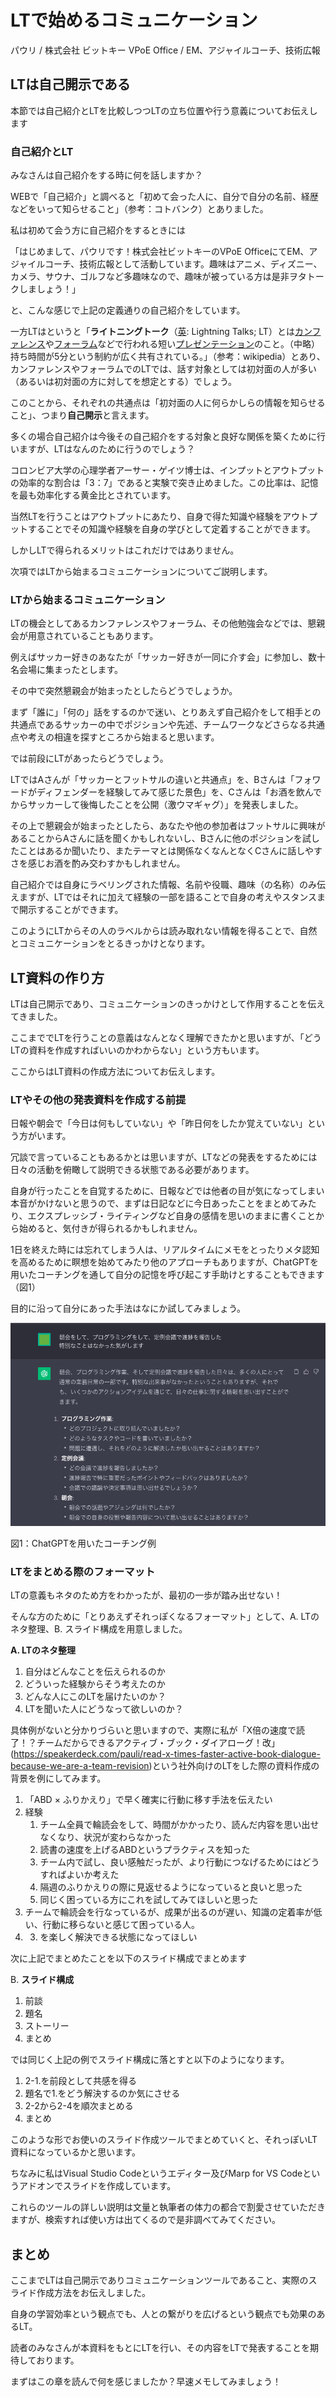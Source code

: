 # LTで始めるコミュニケーション

<div class="flushright">パウリ / 株式会社 ビットキー VPoE Office /  EM、アジャイルコーチ、技術広報</div>

## LTは自己開示である

本節では自己紹介とLTを比較しつつLTの立ち位置や行う意義についてお伝えします

### 自己紹介とLT

みなさんは自己紹介をする時に何を話しますか？

WEBで「自己紹介」と調べると「初めて会った人に、自分で自分の名前、経歴などをいって知らせること」（参考：コトバンク）とありました。

私は初めて会う方に自己紹介をするときには

「はじめまして、パウリです！株式会社ビットキーのVPoE OfficeにてEM、アジャイルコーチ、技術広報として活動しています。趣味はアニメ、ディズニー、カメラ、サウナ、ゴルフなど多趣味なので、趣味が被っている方は是非ヲタトークしましょう！」

と、こんな感じで上記の定義通りの自己紹介をしています。

一方LTはというと「**ライトニングトーク**（[英](https://ja.wikipedia.org/wiki/%E8%8B%B1%E8%AA%9E): Lightning Talks; LT）とは[カンファレンス](https://ja.wikipedia.org/wiki/%E3%82%AB%E3%83%B3%E3%83%95%E3%82%A1%E3%83%AC%E3%83%B3%E3%82%B9)や[フォーラム](https://ja.wikipedia.org/wiki/%E3%83%95%E3%82%A9%E3%83%BC%E3%83%A9%E3%83%A0)などで行われる短い[プレゼンテーション](https://ja.wikipedia.org/wiki/%E3%83%97%E3%83%AC%E3%82%BC%E3%83%B3%E3%83%86%E3%83%BC%E3%82%B7%E3%83%A7%E3%83%B3)のこと。（中略）持ち時間が5分という制約が広く共有されている。」（参考：wikipedia）とあり、カンファレンスやフォーラムでのLTでは、話す対象としては初対面の人が多い（あるいは初対面の方に対してを想定とする）でしょう。

このことから、それぞれの共通点は「初対面の人に何らかしらの情報を知らせること」、つまり**自己開示**と言えます。

多くの場合自己紹介は今後その自己紹介をする対象と良好な関係を築くために行いますが、LTはなんのために行うのでしょう？

コロンビア大学の心理学者アーサー・ゲイツ博士は、インプットとアウトプットの効率的な割合は「3：7」であると実験で突き止めました。この比率は、記憶を最も効率化する黄金比とされています。

当然LTを行うことはアウトプットにあたり、自身で得た知識や経験をアウトプットすることでその知識や経験を自身の学びとして定着することができます。

しかしLTで得られるメリットはこれだけではありません。

次項ではLTから始まるコミュニケーションについてご説明します。

### LTから始まるコミュニケーション

LTの機会としてあるカンファレンスやフォーラム、その他勉強会などでは、懇親会が用意されていることもあります。

例えばサッカー好きのあなたが「サッカー好きが一同に介す会」に参加し、数十名会場に集まったとします。

その中で突然懇親会が始まったとしたらどうでしょうか。

まず「誰に」「何の」話をするのかで迷い、とりあえず自己紹介をして相手との共通点であるサッカーの中でポジションや先述、チームワークなどさらなる共通点や考えの相違を探すところから始まると思います。

では前段にLTがあったらどうでしょう。

LTではAさんが「サッカーとフットサルの違いと共通点」を、Bさんは「フォワードがディフェンダーを経験してみて感じた景色」を、Cさんは「お酒を飲んでからサッカーして後悔したことを公開（激ウマギャグ）」を発表しました。

その上で懇親会が始まったとしたら、あなたや他の参加者はフットサルに興味があることからAさんに話を聞くかもしれないし、Bさんに他のポジションを試したことはあるか聞いたり、またテーマとは関係なくなんとなくCさんに話しやすさを感じお酒を酌み交わすかもしれません。

自己紹介では自身にラベリングされた情報、名前や役職、趣味（の名称）のみ伝えますが、LTではそれに加えて経験の一部を語ることで自身の考えやスタンスまで開示することができます。

このようにLTからその人のラベルからは読み取れない情報を得ることで、自然とコミュニケーションをとるきっかけとなります。

## LT資料の作り方

LTは自己開示であり、コミュニケーションのきっかけとして作用することを伝えてきました。

ここまででLTを行うことの意義はなんとなく理解できたかと思いますが、「どうLTの資料を作成すればいいのかわからない」という方もいます。

ここからはLT資料の作成方法についてお伝えします。

### LTやその他の発表資料を作成する前提

日報や朝会で「今日は何もしていない」や「昨日何をしたか覚えていない」という方がいます。

冗談で言っていることもあるかとは思いますが、LTなどの発表をするためには日々の活動を俯瞰して説明できる状態である必要があります。

自身が行ったことを自覚するために、日報などでは他者の目が気になってしまい本音がかけないと思うので、まずは日記などに今日あったことをまとめてみたり、エクスプレッシブ・ライティングなど自身の感情を思いのままに書くことから始めると、気付きが得られるかもしれません。

1日を終えた時には忘れてしまう人は、リアルタイムにメモをとったりメタ認知を高めるために瞑想を始めてみたり他のアプローチもありますが、ChatGPTを用いたコーチングを通して自分の記憶を呼び起こす手助けとすることもできます（図1）

目的に沿って自分にあった手法はなにか試してみましょう。

![図1：ChatGPTを用いたコーチング例](images/chap-pauli_agile/gpt.png)

図1：ChatGPTを用いたコーチング例

### LTをまとめる際のフォーマット

LTの意義もネタのため方をわかったが、最初の一歩が踏み出せない！

そんな方のために「とりあえずそれっぽくなるフォーマット」として、A. LTのネタ整理、B. スライド構成を用意しました。

**A. LTのネタ整理**

1. 自分はどんなことを伝えられるのか
2. どういった経験からそう考えたのか
3. どんな人にこのLTを届けたいのか？
4. LTを聞いた人にどうなって欲しいのか？

具体例がないと分かりづらいと思いますので、実際に私が「X倍の速度で読了！？チームだからできるアクティブ・ブック・ダイアローグ！改」(https://speakerdeck.com/pauli/read-x-times-faster-active-book-dialogue-because-we-are-a-team-revision)という社外向けのLTをした際の資料作成の背景を例にしてみます。

1. 「ABD × ふりかえり」で早く確実に行動に移す手法を伝えたい
2. 経験
    1. チーム全員で輪読会をして、時間がかかったり、読んだ内容を思い出せなくなり、状況が変わらなかった
    2. 読書の速度を上げるABDというプラクティスを知った
    3. チーム内で試し、良い感触だったが、より行動につなげるためにはどうすればよいか考えた
    4. 隔週のふりかえりの際に見返せるようになっていると良いと思った
    5. 同じく困っている方にこれを試してみてほしいと思った
3. チームで輪読会を行なっているが、成果が出るのが遅い、知識の定着率が低い、行動に移らないと感じて困っている人。
4. 3. を楽しく解決できる状態になってほしい

次に上記でまとめたことを以下のスライド構成でまとめます

B. **スライド構成**

1. 前談
2. 題名
3. ストーリー
4. まとめ

では同じく上記の例でスライド構成に落とすと以下のようになります。

1. 2-1.を前段として共感を得る
2. 題名で1.をどう解決するのか気にさせる
3. 2-2から2-4を順次まとめる
4. まとめ

このような形でお使いのスライド作成ツールでまとめていくと、それっぽいLT資料になっているかと思います。

ちなみに私はVisual Studio Codeというエディター及びMarp for VS Codeというアドオンでスライドを作成しています。

これらのツールの詳しい説明は文量と執筆者の体力の都合で割愛させていただきますが、検索すれば使い方は出てくるので是非調べてみてください。

## まとめ

ここまでLTは自己開示でありコミュニケーションツールであること、実際のスライド作成方法をお伝えしました。

自身の学習効率という観点でも、人との繋がりを広げるという観点でも効果のあるLT。

読者のみなさんが本資料をもとにLTを行い、その内容をLTで発表することを期待しております。

まずはこの章を読んで何を感じましたか？早速メモしてみましょう！
